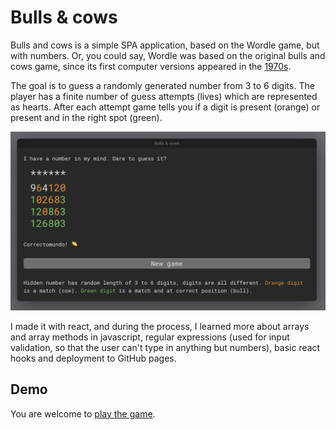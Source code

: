 # Bulls & cows

Bulls and cows is a simple SPA application, based on the Wordle game, but with numbers. Or, you could say, Wordle was based on the original bulls and cows game, since its first computer versions appeared in the [1970s](https://en.wikipedia.org/wiki/Bulls_and_Cows).

The goal is to guess a randomly generated number from 3 to 6 digits. The player has a finite number of guess attempts (lives) which are represented as hearts. After each attempt game tells you if a digit is present (orange) or present and in the right spot (green).

![Bulls and Cows screenshot](SCR-20230222-esm.png)

I made it with react, and during the process, I learned more about arrays and array methods in javascript, regular expressions (used for input validation, so that the user can't type in anything but numbers), basic react hooks and deployment to GitHub pages.

## Demo

You are welcome to [play the game](https://arbuznik.github.io/bulls-and-cows/).